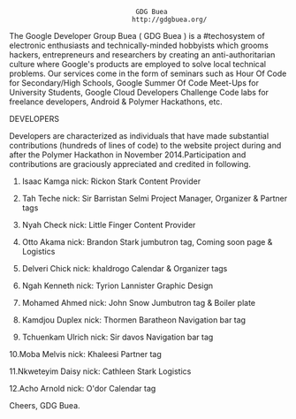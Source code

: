 

									GDG Buea
								   http://gdgbuea.org/

The Google Developer Group Buea ( GDG Buea ) is a #techosystem of electronic enthusiasts and technically-minded hobbyists which grooms hackers, entrepreneurs and researchers by creating an anti-authoritarian culture where Google's products are employed to solve local technical problems. Our services come in the form of seminars such as Hour Of Code for Secondary/High Schools, Google Summer Of Code Meet-Ups for University Students, Google Cloud Developers Challenge Code labs for freelance developers, Android & Polymer Hackathons, etc.


DEVELOPERS

Developers are characterized as individuals that have made substantial contributions (hundreds of lines of code) to the website project during and after the Polymer Hackathon in November 2014.Participation and contributions are graciously appreciated and credited in following.


1. Isaac Kamga
   nick: Rickon Stark
   Content Provider

2. Tah Teche
   nick: Sir Barristan Selmi
   Project Manager, Organizer & Partner tags

3. Nyah Check
   nick: Little Finger
   Content Provider

4. Otto Akama
   nick: Brandon Stark
   jumbutron tag, Coming soon page & Logistics

5. Delveri Chick
   nick: khaldrogo
   Calendar & Organizer tags

6. Ngah Kenneth
   nick: Tyrion Lannister
   Graphic Design

7. Mohamed Ahmed
   nick: John Snow
   Jumbutron tag & Boiler plate

8. Kamdjou Duplex
   nick: Thormen Baratheon
   Navigation bar tag

9. Tchuenkam Ulrich
   nick: Sir davos
   Navigation bar tag

10.Moba Melvis
   nick: Khaleesi
   Partner tag

11.Nkweteyim Daisy
   nick: Cathleen Stark
   Logistics
   
12.Acho Arnold
   nick: O'dor
   Calendar tag

Cheers,
GDG Buea.
